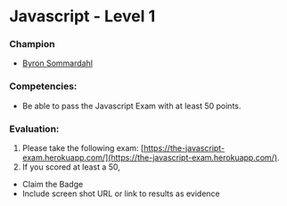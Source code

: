 # Javascript - Level 1

### Champion

- [Byron Sommardahl](mailto:byron@acklenavenue.com)

### Competencies:

- Be able to pass the Javascript Exam with at least 50 points.

### Evaluation:

1. Please take the following exam: [https://the-javascript-exam.herokuapp.com/](https://the-javascript-exam.herokuapp.com/).
2. If you scored at least a 50,

- Claim the Badge
- Include screen shot URL or link to results as evidence
